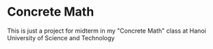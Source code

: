 # Concrete Math
This is just a project for midterm in my "Concrete Math" class at Hanoi University of Science and Technology
